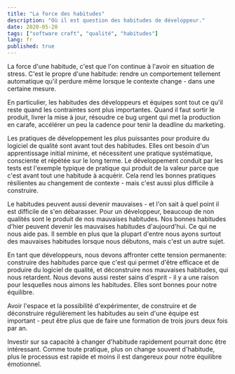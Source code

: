 ```yaml
---
title: "La force des habitudes"
description: "Où il est question des habitudes de développeur."
date: 2020-05-20
tags: ["software craft", "qualité", "habitudes"]
lang: fr
published: true
---
```


La force d'une habitude, c'est que l'on continue à l'avoir en situation de stress. C'est le propre d'une habitude: rendre un comportement tellement automatique qu'il perdure même lorsque le contexte change - dans une certaine mesure.

En particulier, les habitudes des développeurs et équipes sont tout ce qu'il reste quand les contraintes sont plus importantes. Quand il faut sortir le produit, livrer la mise à jour, résoudre ce bug urgent qui met la production en carafe, accélérer un peu la cadence pour tenir la deadline du marketing.

Les pratiques de développement les plus puissantes pour produire du logiciel de qualité sont avant tout des habitudes. Elles ont besoin d'un apprentissage initial minime, et nécessitent une pratique systématique, consciente et répétée sur le long terme. Le développement conduit par les tests est l'exemple typique de pratique qui produit de la valeur parce que c'est avant tout une habitude à acquérir. Cela rend les bonnes pratiques résilientes au changement de contexte - mais c'est aussi plus difficile à construire.

Le habitudes peuvent aussi devenir mauvaises - et l'on sait à quel point il est difficile de s'en débarasser. Pour un développeur, beaucoup de non qualités sont le produit de nos mauvaises habitudes. Nos bonnes habitudes d'hier peuvent devenir les mauvaises habitudes d'aujourd'hui. Ce qui ne nous aide pas. Il semble en plus que la plupart d'entre nous ayons surtout des mauvaises habitudes lorsque nous débutons, mais c'est un autre sujet.

En tant que développeurs, nous devons affronter cette tension permanente: construire des habitudes parce que c'est qui permet d'être efficace et de produire du logiciel de qualité, et déconstruire nos mauvaises habitudes, qui nous retardent. Nous devons aussi rester sains d'esprit - il y a une raison pour lesquelles nous aimons les habitudes. Elles sont bonnes pour notre équilibre.


Avoir l'espace et la possibilité d'expérimenter, de construire et de déconstruire régulièrement les habitudes au sein d'une équipe est important - peut être plus que de faire une formation de trois jours deux fois par an.

Investir sur sa capacité à changer d'habitude rapidement pourrait donc être intéressant. Comme toute pratique, plus on change souvent d'habitude, plus le processus est rapide et moins il est dangereux pour notre équilibre émotionnel.
